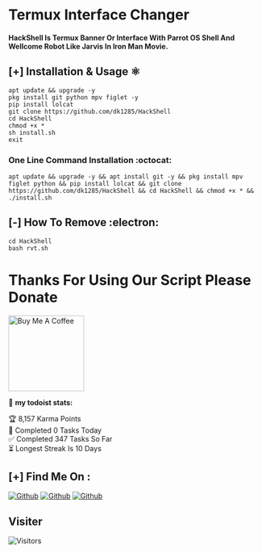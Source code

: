 # Termux Interface Changer 

#### HackShell Is Termux Banner Or Interface With Parrot OS Shell And Wellcome Robot Like Jarvis In Iron Man Movie.

## [+] Installation & Usage :atom_symbol:
```
apt update && upgrade -y 
pkg install git python mpv figlet -y
pip install lolcat
git clone https://github.com/dk1285/HackShell
cd HackShell
chmod +x *
sh install.sh
exit
```
### One Line Command Installation :octocat:
```
apt update && upgrade -y && apt install git -y && pkg install mpv figlet python && pip install lolcat && git clone https://github.com/dk1285/HackShell && cd HackShell && chmod +x * && ./install.sh
```

## [-] How To Remove :electron:
```
cd HackShell
bash rvt.sh
```

# Thanks For Using Our Script Please Donate

<a href="https://www.buymeacoffee.com/dk1285" target="_blank"><img src="https://cdn.buymeacoffee.com/buttons/v2/default-red.png" alt="Buy Me A Coffee" width="150" ></a>

🚧 **my todoist stats:**
<!-- TODO-IST:START -->
🏆  8,157 Karma Points<br>
🌸  Completed 0 Tasks Today<br>
✅  Completed 347 Tasks So Far<br>
⏳   Longest Streak Is 10 Days<br>
<!-- TODO-IST:END -->

## [+] Find Me On :

[![Github](https://img.shields.io/badge/WhatsApp-DK-lightgreen?style=for-the-badge&logo=whatsapp)](https://whatsapp.com/channel/0029Va9e5PFBqbr0gMgy0w3D)
[![Github](https://img.shields.io/badge/Instagram-DK-pink?style=for-the-badge&logo=instagram)](https://instagram.com/cyber._.dk)
[![Github](https://img.shields.io/badge/TELEGRAM-DK-blue?style=for-the-badge&logo=telegram)](https://t.me/cyber_dk)


## Visiter
<img src="https://profile-counter.glitch.me/dk1285/count.svg" alt="Visitors">
